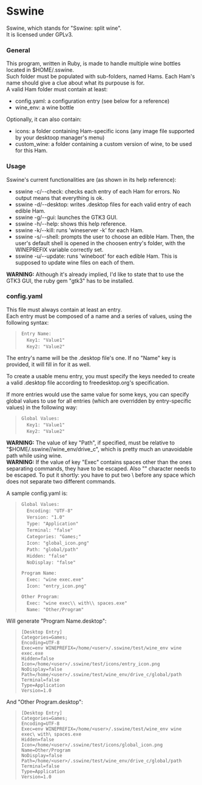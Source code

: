 # Sswine
Sswine, which stands for "Sswine: split wine".  
It is licensed under GPLv3.

### General
This program, written in Ruby, is made to handle multiple wine bottles located
in $HOME/.sswine.  
Such folder must be populated with sub-folders, named Hams. Each Ham's name
should give a clue about what its purpouse is for.  
A valid Ham folder must contain at least:  
- config.yaml: a configuration entry (see below for a reference)  
- wine_env: a wine bottle  

Optionally, it can also contain:  
- icons: a folder containing Ham-specific icons (any image file supported by
         your desktoop manager's menu)  
- custom_wine: a folder containing a custom version of wine, to be used for
               this Ham.

### Usage
Sswine's current functionalities are (as shown in its help reference):  
- sswine -c/--check: checks each entry of each Ham for errors. No output means
                     that everything is ok.  
- sswine -d/--desktop: writes .desktop files for each valid entry of each
                       edible Ham.  
- sswine -g/--gui: launches the GTK3 GUI.  
- sswine -h/--help: shows this help reference.  
- sswine -k/--kill: runs 'wineserver -k' for each Ham.  
- sswine -s/--shell: prompts the user to choose an edible Ham. Then, the user's
                     default shell is opened in the choosen entry's folder,
                     with the WINEPREFIX variable correctly set.  
- sswine -u/--update: runs 'wineboot' for each edible Ham. This is supposed to
                      update wine files on each of them.  

**WARNING:** Although it's already implied, I'd like to state that to use the
GTK3 GUI, the ruby gem "gtk3" has to be installed.  

### config.yaml
This file must always contain at least an entry.  
Each entry must be composed of a name and a series of values, using the
following syntax:  
>`Entry Name:`  
>&emsp;`Key1: "Value1"`  
>&emsp;`Key2: "Value2"`  

The entry's name will be the .desktop file's one. If no "Name" key is provided,
it will fill in for it as well.  

To create a usable menu entry, you must specify the keys needed to create a
valid .desktop file according to freedesktop.org's specification.  

If more entries would use the same value for some keys, you can specify global
values to use for all entries (which are overridden by entry-specific values)
in the following way:  
>`Global Values:`  
>&emsp;`Key1: "Value1"`  
>&emsp;`Key2: "Value2"`  

**WARNING:** The value of key "Path", if specified, must be relative to
"$HOME/.sswine/<Ham>/wine_env/drive_c", which is pretty much an unavoidable
path while using wine.  
**WARNING:** If the value of key "Exec" contains spaces other than the ones
separating commands, they have to be escaped. Also "\" character needs to be
escaped. To put it shortly: you have to put two \ before any space which does
not separate two different commands.  

A sample config.yaml is:  
>`Global Values:`  
>&emsp;`Encoding: "UTF-8"`  
>&emsp;`Version: "1.0"`  
>&emsp;`Type: "Application"`  
>&emsp;`Terminal: "false"`  
>&emsp;`Categories: "Games;"`  
>&emsp;`Icon: "global_icon.png"`  
>&emsp;`Path: "global/path"`  
>&emsp;`Hidden: "false"`  
>&emsp;`NoDisplay: "false"`  
>
>`Program Name:`  
>&emsp;`Exec: "wine exec.exe"`  
>&emsp;`Icon: "entry_icon.png"`  
>
>`Other Program:`  
>&emsp;`Exec: "wine exec\\ with\\ spaces.exe"`  
>&emsp;`Name: "Other/Program"`  

Will generate "Program Name.desktop":  
>`[Desktop Entry]`  
>`Categories=Games;`  
>`Encoding=UTF-8`  
>`Exec=env WINEPREFIX=/home/<user>/.sswine/test/wine_env wine exec.exe`  
>`Hidden=false`  
>`Icon=/home/<user>/.sswine/test/icons/entry_icon.png`  
>`NoDisplay=false`  
>`Path=/home/<user>/.sswine/test/wine_env/drive_c/global/path`  
>`Terminal=false`  
>`Type=Application`  
>`Version=1.0`  

And "Other Program.desktop":  
>`[Desktop Entry]`  
>`Categories=Games;`  
>`Encoding=UTF-8`  
>`Exec=env WINEPREFIX=/home/<user>/.sswine/test/wine_env wine exec\ with\ spaces.exe`  
>`Hidden=false`  
>`Icon=/home/<user>/.sswine/test/icons/global_icon.png`  
>`Name=Other/Program`  
>`NoDisplay=false`  
>`Path=/home/<user>/.sswine/test/wine_env/drive_c/global/path`  
>`Terminal=false`  
>`Type=Application`  
>`Version=1.0`  

